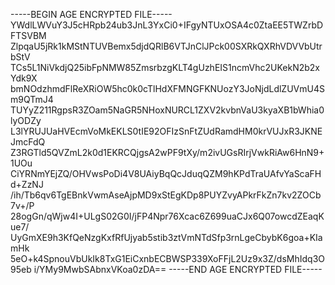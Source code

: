 -----BEGIN AGE ENCRYPTED FILE-----
YWdlLWVuY3J5cHRpb24ub3JnL3YxCi0+IFgyNTUxOSA4c0ZtaEE5TWZrbDFTSVBM
ZlpqaU5jRk1kMStNTUVBemx5djdQRlB6VTJnClJPck00SXRkQXRhVDVVbUtrbStV
TCs5L1NiVkdjQ25ibFpNMW85ZmsrbzgKLT4gUzhEIS1ncmVhc2UKekN2b2xYdk9X
bmNOdzhmdFlReXRiOW5hc0k0cTlHdXFMNGFKNUozY3JoNjdLdlZUVmU4Sm9QTmJ4
TUYyZ211RgpsR3ZOam5NaGR5NHoxNURCL1ZXV2kvbnVaU3kyaXB1bWhia0lyODZy
L3lYRUJUaHVEcmVoMkEKLS0tIE92OFIzSnFtZUdRamdHM0krVUJxR3JKNEJmcFdQ
Z3RGTld5QVZmL2k0d1EKRCQjgsA2wPF9tXy/m2ivUGsRIrjVwkRiAw6HnN9+1UOu
CiYRNmYEjZQ/OHVwsPoDi4V8UAiyBqQcJduqQZM9hKPdTraUAfvYaScaFHd+ZzNJ
/ih/Tb6qv6TgEBnkVwmAseAjpMD9xStEgKDp8PUYZvyAPkrFkZn7kv2ZOCb7v+/P
28ogGn/qWjw4I+ULgS02G0I/jFP4Npr76Xcac6Z699uaCJx6Q07owcdZEaqKue7/
UyGmXE9h3KfQeNzgKxfRfUjyab5stib3ztVmNTdSfp3rnLgeCbybK6goa+KIamHk
5eO+k4SpnouVbUkIk8TxG1EiCxnbECBWSP339XoFFjL2Uz9x3Z/dsMhIdq3O95eb
i/YMy9MwbSAbnxVKoa0zDA==
-----END AGE ENCRYPTED FILE-----
